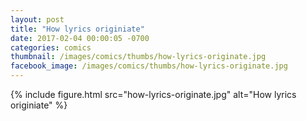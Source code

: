 ```yaml
---
layout: post
title: "How lyrics originiate"
date: 2017-02-04 00:00:05 -0700
categories: comics
thumbnail: /images/comics/thumbs/how-lyrics-originate.jpg
facebook_image: /images/comics/thumbs/how-lyrics-originate.jpg
---
```


{% include figure.html src="how-lyrics-originate.jpg" alt="How lyrics originiate" %}

